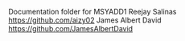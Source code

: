 Documentation folder for MSYADD1 
Reejay Salinas https://github.com/aizy02
James Albert David https://github.com/JamesAlbertDavid
